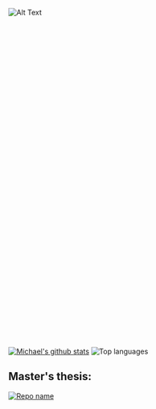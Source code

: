 ![Alt Text](https://media.giphy.com/media/Nx0rz3jtxtEre/giphy.gif)
<span style="font-family:Papyrus; font-size:40em;">👋</span>


[![Michael's github stats](https://github-readme-stats.vercel.app/api?username=theagilepadawan&theme=algolia&show_icons=true&count_private=true)](https://github.com/anuraghazra/github-readme-stats)
![Top languages](https://github-readme-stats.vercel.app/api/top-langs/?username=theagilepadawan&theme=algolia&layout=compact&count_private=true)

## Master's thesis:
[![Repo name](https://github-readme-stats.vercel.app/api/pin/?username=theagilepadawan&theme=algolia&repo=NEATPy&show_owner=true)](https://github.com/theagilepadawan/NEATPy)


<!--
**theagilepadawan/theagilepadawan** is a ✨ _special_ ✨ repository because its `README.md` (this file) appears on your GitHub profile.

Here are some ideas to get you started:

- 🔭 I’m currently working on ...
- 🌱 I’m currently learning ...
- 👯 I’m looking to collaborate on ...
- 🤔 I’m looking for help with ...
- 💬 Ask me about ...
- 📫 How to reach me: ...
- 😄 Pronouns: ...
- ⚡ Fun fact: ...
-->
